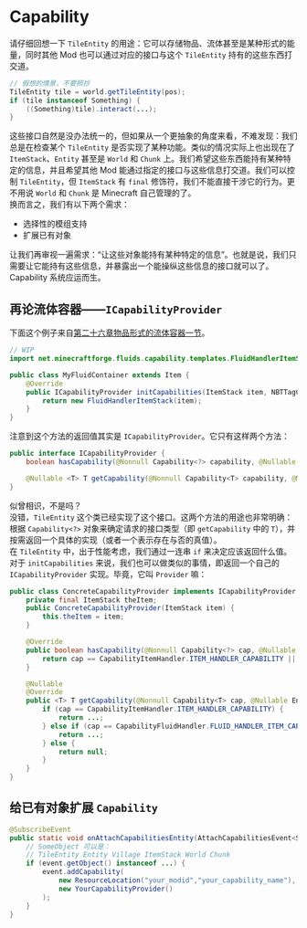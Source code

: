 # Capability

请仔细回想一下 `TileEntity` 的用途：它可以存储物品、流体甚至是某种形式的能量，同时其他 Mod 也可以通过对应的接口与这个 `TileEntity` 持有的这些东西打交道。

```java
// 假想的情景，不要照抄
TileEntity tile = world.getTileEntity(pos);
if (tile instanceof Something) {
    ((Something)tile).interact(...);
}
```

这些接口自然是没办法统一的，但如果从一个更抽象的角度来看，不难发现：我们总是在检查某个 `TileEntity` 是否实现了某种功能。类似的情况实际上也出现在了 `ItemStack`、`Entity` 甚至是 `World` 和 `Chunk` 上。我们希望这些东西能持有某种特定的信息，并且希望其他 Mod 能通过指定的接口与这些信息打交道。我们可以控制 `TileEntity`，但 `ItemStack` 有 `final` 修饰符，我们不能直接干涉它的行为。更不用说 `World` 和 `Chunk` 是 Minecraft 自己管理的了。  
换而言之，我们有以下两个需求：
- 选择性的模组支持
- 扩展已有对象

让我们再审视一遍需求：“让这些对象能持有某种特定的信息”。也就是说，我们只需要让它能持有这些信息，并暴露出一个能操纵这些信息的接口就可以了。Capability 系统应运而生。


## 再论流体容器——`ICapabilityProvider`

下面这个例子来自[第二十六章物品形式的流体容器一节](../chapter-26/container/item.md)。

```java
// WIP
import net.minecraftforge.fluids.capability.templates.FluidHandlerItemStack;

public class MyFluidContainer extends Item {
    @Override
    public ICapabilityProvider initCapabilities(ItemStack item, NBTTagCompound data) {
        return new FluidHandlerItemStack(item);
    }
}
```

注意到这个方法的返回值其实是 `ICapabilityProvider`。它只有这样两个方法：

```java
public interface ICapabilityProvider {
    boolean hasCapability(@Nonnull Capability<?> capability, @Nullable EnumFacing facing);

    @Nullable <T> T getCapability(@Nonnull Capability<T> capability, @Nullable EnumFacing facing);
}
```

似曾相识，不是吗？  
没错，`TileEntity` 这个类已经实现了这个接口。这两个方法的用途也非常明确：根据 `Capability<?>` 对象来确定请求的接口类型（即 `getCapability` 中的 `T`），并按需返回一个具体的实现（或者一个表示存在与否的真值）。  
在 `TileEntity` 中，出于性能考虑<!-- 想想看，漏斗等 TileEntity 每一个 tick 都会请求一次 `IItemHandler`，getCapability 实际上调用频率不低 -->，我们通过一连串 `if` 来决定应该返回什么值。对于 `initCapabilities` 来说，我们也可以做类似的事情，即返回一个自己的 `ICapabilityProvider` 实现。毕竟，它叫 `Provider` 嘛：

```java
public class ConcreteCapabilityProvider implements ICapabilityProvider {
    private final ItemStack theItem;
    public ConcreteCapabilityProvider(ItemStack item) {
        this.theItem = item;
    }

    @Override
    public boolean hasCapability(@Nonnull Capability<?> cap, @Nullable EnumFacing facing) {
        return cap == CapabilityItemHandler.ITEM_HANDLER_CAPABILITY || cap == CapabilityFluidHandler.FLUID_HANDLER_ITEM_CAPABILITY;
    }

    @Nullable
    @Override
    public <T> T getCapability(@Nonnull Capability<T> cap, @Nullable EnumFacing facing) {
        if (cap == CapabilityItemHandler.ITEM_HANDLER_CAPABILITY) {
            return ...;
        } else if (cap == CapabilityFluidHandler.FLUID_HANDLER_ITEM_CAPABILITY) {
            return ...;
        } else {
            return null;
        }
    }
}
```

## 给已有对象扩展 `Capability`

```java
@SubscribeEvent
public static void onAttachCapabilitiesEntity(AttachCapabilitiesEvent<SomeObject> event) {
    // SomeObject 可以是：
    // TileEntity Entity Village ItemStack World Chunk
    if (event.getObject() instanceof ...) {
        event.addCapability(
            new ResourceLocation("your_modid","your_capability_name"),
            new YourCapabilityProvider()
        );
    }
}
```
